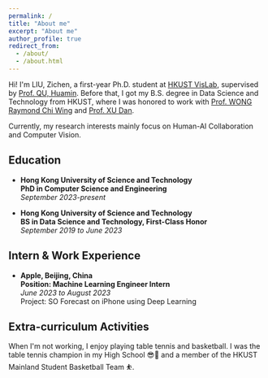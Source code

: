 ```yaml
---
permalink: /
title: "About me"
excerpt: "About me"
author_profile: true
redirect_from: 
  - /about/
  - /about.html
---
```


Hi! I'm LIU, Zichen, a first-year Ph.D. student at [HKUST VisLab](http://vis.cse.ust.hk/), supervised by [Prof. QU, Huamin](http://huamin.org/). Before that, I got my B.S. degree in Data Science and Technology from HKUST, where I was honored to work with [Prof. WONG Raymond Chi Wing](https://www.cse.ust.hk/~raywong/) and [Prof. XU Dan](https://www.danxurgb.net/).

Currently, my research interests mainly focus on Human-AI Collaboration and Computer Vision.

Education
-----
* **Hong Kong University of Science and Technology**  
**PhD in Computer Science and Engineering**  
*September 2023-present*
  
* **Hong Kong University of Science and Technology**    
**BS in Data Science and Technology, First-Class Honor**     
*September 2019 to June 2023*  

Intern & Work Experience
----
* **Apple, Beijing, China** \
**Position: Machine Learning Engineer Intern** \
*June 2023 to August 2023* \
Project: SO Forecast on iPhone using Deep Learning
 
Extra-curriculum Activities
----
When I'm not working, I enjoy playing table tennis and basketball. I was the table tennis champion in my High School 😎🏓 and a member of the HKUST Mainland Student Basketball Team ⛹️.
